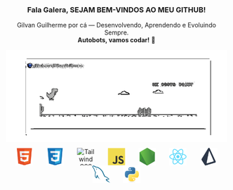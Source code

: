 <div align="center">

  <h3>Fala Galera, SEJAM BEM-VINDOS AO MEU GITHUB!</h3>
  <p>Gilvan Guilherme por cá — Desenvolvendo, Aprendendo e Evoluindo Sempre.<br>
  <strong>Autobots, vamos codar!</strong> 🚀</p>

  <img src="Dark_Fanhossauro.gif" alt="Fanhossauro Dando O Gás" />

  <div style="display: flex; justify-content: center; column-gap: 30px; flex-wrap: wrap; margin-top: 10px;">
    <img src="https://raw.githubusercontent.com/devicons/devicon/master/icons/html5/html5-original.svg" alt="HTML5" width="40" height="40"/>
    <img src="https://raw.githubusercontent.com/devicons/devicon/master/icons/css3/css3-original.svg" alt="CSS3" width="40" height="40"/>
    <img src="https://cdn.jsdelivr.net/gh/devicons/devicon@latest/icons/tailwindcss/tailwindcss-original.svg" alt="Tailwind CSS" width="40" height="40"/>
    <img src="https://raw.githubusercontent.com/devicons/devicon/master/icons/javascript/javascript-original.svg" alt="JavaScript" width="40" height="40"/>
    <img src="https://raw.githubusercontent.com/devicons/devicon/master/icons/nodejs/nodejs-original.svg" alt="Node.js" width="40" height="40"/>
    <img src="https://raw.githubusercontent.com/devicons/devicon/master/icons/react/react-original.svg" alt="React" width="40" height="40"/>
    <img src="https://raw.githubusercontent.com/devicons/devicon/master/icons/prisma/prisma-original.svg" alt="Prisma" width="40" height="40"/>
    <img src="https://raw.githubusercontent.com/devicons/devicon/master/icons/mysql/mysql-original.svg" alt="MySQL" width="40" height="40"/>
    <img src="https://raw.githubusercontent.com/devicons/devicon/master/icons/python/python-original.svg" alt="Python" width="40" height="40"/>
  </div>

</div>



